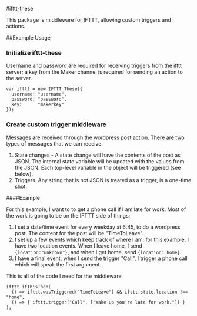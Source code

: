 #ifttt-these

This package is middleware for IFTTT, allowing custom triggers and actions.

##Example Usage

### Initialize ifttt-these

Username and password are required for receiving triggers from the ifttt server; a key from the Maker channel is required for sending an action to the server.

    var ifttt = new IFTTT_These({
      username: "username",
      password: "password", 
      key:      "makerkey"
    });

### Create custom trigger middleware
Messages are received through the wordpress post action. There are two types of messages that we can receive. 

1. State changes - A state change will have the contents of the post as JSON. The internal state variable will be updated with the values from the JSON. Each top-level variable in the object will be triggered (see below).
2. Triggers. Any string that is not JSON is treated as a trigger, is a one-time shot.

####Example


For this example, I want to to get a phone call if I am late for work. Most of the work is going to be on the IFTTT side of things:

1. I set a date/time event for every weekday at 6:45, to do a wordpress post. The content for the post will be "TimeToLeave".
2. I set up a few events which keep track of where I am; for this example, I have two location events. When I leave home, I send `{location:"unknown"}`, and when I get home, send `{location: home}`.
3. I have a final event, when I send the trigger "Call", I trigger a phone call which will speak the first argument.


This is all of the code I need for the middleware.

    ifttt.ifThisThen(
      () => ifttt.wasTriggered("TimeToLeave") && ifttt.state.location !== "home",
      () => { ifttt.trigger("Call", ["Wake up you're late for work."]) }
    );

